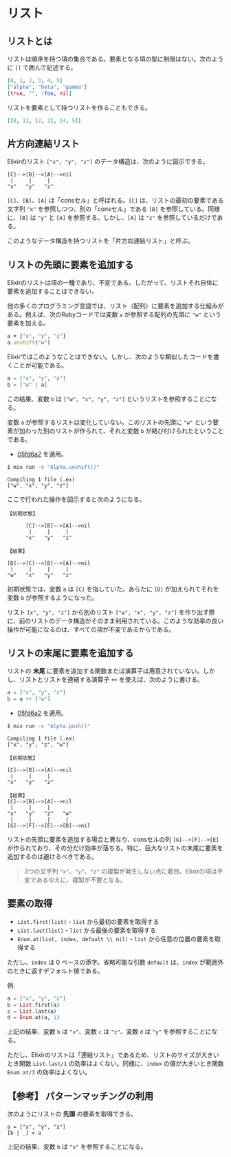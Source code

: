 # リスト

## リストとは

リストは順序を持つ項の集合である。要素となる項の型に制限はない。次のように `[]` で囲んで記述する。

```elixir
[0, 1, 2, 3, 4, 5]
["alpha", "beta", "gamma"]
[true, "", :foo, nil]
```

リストを要素として持つリストを作ることもできる。

```elixir
[[0, 1], [2, 3], [4, 5]]
```

## 片方向連結リスト

Elixirのリスト `["x", "y", "z"]` のデータ構造は、次のように図示できる。

```
[C]-->[B]-->[A]-->nil
 |     |     |
"x"   "y"   "z"
```

`[C]`、`[B]`、`[A]` は「consセル」と呼ばれる。`[C]` は、リストの最初の要素である文字列 `"x"` を参照しつつ、別の「consセル」である `[B]` を参照している。同様に、`[B]` は `"y"` と `[A]` を参照する。しかし、`[A]` は `"z"` を参照しているだけである。

このようなデータ構造を持つリストを「片方向連結リスト」と呼ぶ。

## リストの先頭に要素を追加する

Elixirのリストは項の一種であり、不変である。したがって、リストそれ自体に要素を追加することはできない。

他の多くのプログラミング言語では、リスト（配列）に要素を追加する仕組みがある。例えば、次のRubyコードでは変数 `a` が参照する配列の先頭に `"w"` という要素を加える。

```ruby
a = ["x", "y", "z"]
a.unshift("w")
```

Elixirではこのようなことはできない。しかし、次のような類似したコードを書くことが可能である。

```elixir
a = ["x", "y", "z"]
b = ["w" | a]
```

この結果、変数 `b` は `["w", "x", "y", "z"]` というリストを参照することになる。

変数 `a` が参照するリストは変化していない。このリストの先頭に `"w"` という要素が加わった別のリストが作られて、それと変数 `b` が結び付けられたということである。

* [05fd6a2](https://github.com/oiax/ex_phx_tutorials/commit/05fd6a231cd7f8388a98d0c352984486ca324c91) を適用。

```bash
$ mix run -e "Alpha.unshift()"
```

```
Compiling 1 file (.ex)
["w", "x", "y", "z"]
```

ここで行われた操作を図示すると次のようになる。

```
【初期状態】

      [C]-->[B]-->[A]-->nil
       |     |     |
      "x"   "y"   "z"

【結果】

[D]-->[C]-->[B]-->[A]-->nil
 |     |     |     |
"w"   "x"   "y"   "z"
```

初期状態では、変数 `a` は `[C]` を指していた。あらたに `[D]` が加えられてそれを変数 `b` が参照するようになった。

リスト `[x", "y", "z"]` から別のリスト `["w", "x", "y", "z"]` を作り出す際に、前のリストのデータ構造がそのまま利用されている。このような効率の良い操作が可能になるのは、すべての項が不変であるからである。

## リストの末尾に要素を追加する

リストの **末尾** に要素を追加する関数または演算子は用意されていない。しかし、リストとリストを連結する演算子 `++` を使えば、次のように書ける。

```elixir
a = ["x", "y", "z"]
b = a ++ ["w"]
```

* [05fd6a2](https://github.com/oiax/ex_phx_tutorials/commit/508c0e0efd39936ed6c5c13ea70b5adc1f31fd83) を適用。

```bash
$ mix run -e "Alpha.push()"
```

```
Compiling 1 file (.ex)
["x", "y", "z", "w"]
```

```
【初期状態】

[C]-->[B]-->[A]-->nil
 |     |     |
"x"   "y"   "z"

【結果】
[C]-->[B]-->[A]-->nil
 |     |     |
"x"   "y"   "z"   "w"
 |     |     |     |
[G]-->[F]-->[E]-->[D]-->nil
```

リストの先頭に要素を追加する場合と異なり、consセルの列 `[G]-->[F]-->[E]` が作られており、その分だけ効率が落ちる。特に、巨大なリストの末尾に要素を追加するのは避けるべきである。

> 3つの文字列 `"x"`、`"y"`、`"z"` の複製が発生しない点に着目。Elixirの項は不変であるゆえに、複製が不要となる。

## 要素の取得

* `List.first(list)` - `list` から最初の要素を取得する
* `List.last(list)` - `list` から最後の要素を取得する
* `Enum.at(list, index, default \\ nil)` - `list` から任意の位置の要素を取得する

ただし、`index` は 0 ベースの添字。省略可能な引数 `default` は、`index` が範囲外のときに返すデフォルト値である。

例:

```elixir
a = ["x", "y", "z"]
b = List.first(a)
c = List.last(a)
d = Enum.at(a, 1)
```

上記の結果、変数 `b` は `"x"`、変数 `c` は `"z"`、変数 `d` は `"y"` を参照することになる。

ただし、Elixirのリストは「連結リスト」であるため、リストのサイズが大きいとき関数 `List.last/1` の効率はよくない。同様に、`index` の値が大きいとき関数 `Enum.at/3` の効率はよくない。

## 【参考】 パターンマッチングの利用

次のようにリストの **先頭** の要素を取得できる。

```
a = ["x", "y", "z"]
[b | _] = a
```

上記の結果、変数 `b` は `"x"` を参照することになる。
